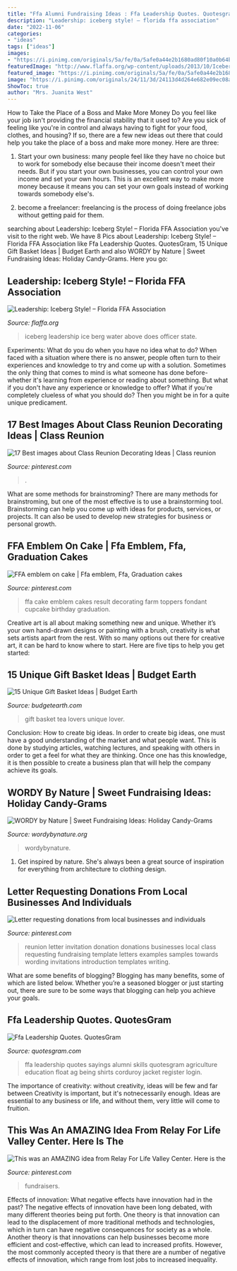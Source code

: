```yaml
---
title: "Ffa Alumni Fundraising Ideas : Ffa Leadership Quotes. Quotesgram"
description: "Leadership: iceberg style! – florida ffa association"
date: "2022-11-06"
categories:
- "ideas"
tags: ["ideas"]
images:
- "https://i.pinimg.com/originals/5a/fe/0a/5afe0a44e2b1680ad80f10a0b64b30cf.jpg"
featuredImage: "http://www.flaffa.org/wp-content/uploads/2013/10/Iceberg.png"
featured_image: "https://i.pinimg.com/originals/5a/fe/0a/5afe0a44e2b1680ad80f10a0b64b30cf.jpg"
image: "https://i.pinimg.com/originals/24/11/3d/24113d4d264e682e09ec08a9c9401022.jpg"
ShowToc: true
author: "Mrs. Juanita West"
---
```



How to Take the Place of a Boss and Make More Money
Do you feel like your job isn't providing the financial stability that it used to? Are you sick of feeling like you're in control and always having to fight for your food, clothes, and housing? If so, there are a few new ideas out there that could help you take the place of a boss and make more money. Here are three:
1. Start your own business: many people feel like they have no choice but to work for somebody else because their income doesn't meet their needs. But if you start your own businesses, you can control your own income and set your own hours. This is an excellent way to make more money because it means you can set your own goals instead of working towards somebody else's.

2. become a freelancer: freelancing is the process of doing freelance jobs without getting paid for them.

	

		
searching about Leadership: Iceberg Style! – Florida FFA Association you've visit to the right web. We have 8 Pics about Leadership: Iceberg Style! – Florida FFA Association like Ffa Leadership Quotes. QuotesGram, 15 Unique Gift Basket Ideas | Budget Earth and also WORDY by Nature | Sweet Fundraising Ideas: Holiday Candy-Grams. Here you go:
		
    
## Leadership: Iceberg Style! – Florida FFA Association

<img loading=lazy src="http://www.flaffa.org/wp-content/uploads/2013/10/Iceberg.png" onerror="this.onerror=null;this.src='https://tse3.mm.bing.net/th?id=OIP.noPHuEJnvuWcwZKauXzWgAHaEY&amp;pid=15.1';" alt="Leadership: Iceberg Style! – Florida FFA Association">

_Source: flaffa.org_

>iceberg leadership ice berg water above does officer state. 

	

Experiments: What do you do when you have no idea what to do?
When faced with a situation where there is no answer, people often turn to their experiences and knowledge to try and come up with a solution. Sometimes the only thing that comes to mind is what someone has done before- whether it's learning from experience or reading about something. But what if you don't have any experience or knowledge to offer? What if you're completely clueless of what you should do? Then you might be in for a quite unique predicament.

    
## 17 Best Images About Class Reunion Decorating Ideas | Class Reunion

<img loading=lazy src="https://i.pinimg.com/originals/24/11/3d/24113d4d264e682e09ec08a9c9401022.jpg" onerror="this.onerror=null;this.src='https://tse1.mm.bing.net/th?id=OIP.27sW2GuXcjCaFPA4Av4FeQHaFj&amp;pid=15.1';" alt="17 Best images about Class Reunion Decorating Ideas | Class reunion">

_Source: pinterest.com_

>. 

	

What are some methods for brainstroming?
There are many methods for brainstroming, but one of the most effective is to use a brainstorming tool. Brainstorming can help you come up with ideas for products, services, or projects. It can also be used to develop new strategies for business or personal growth.

    
## FFA Emblem On Cake | Ffa Emblem, Ffa, Graduation Cakes

<img loading=lazy src="https://i.pinimg.com/736x/48/e4/c7/48e4c7b2f43cde619bc2d3311c365f90.jpg" onerror="this.onerror=null;this.src='https://tse1.mm.bing.net/th?id=OIP.OS0p8iauVS57QsM6VqU7xQHaNd&amp;pid=15.1';" alt="FFA emblem on cake | Ffa emblem, Ffa, Graduation cakes">

_Source: pinterest.com_

>ffa cake emblem cakes result decorating farm toppers fondant cupcake birthday graduation. 

	

Creative art is all about making something new and unique. Whether it’s your own hand-drawn designs or painting with a brush, creativity is what sets artists apart from the rest. With so many options out there for creative art, it can be hard to know where to start. Here are five tips to help you get started: 

    
## 15 Unique Gift Basket Ideas | Budget Earth

<img loading=lazy src="https://livelaughrowe.com/wp-content/uploads/2015/07/Tea-Gift-Basket-for-the-Tea-Lover.-Gift-Idea-for-under-20.jpg" onerror="this.onerror=null;this.src='https://tse3.mm.bing.net/th?id=OIP.PnwHyVcTJkOZYdjzLFnWmgHaLH&amp;pid=15.1';" alt="15 Unique Gift Basket Ideas | Budget Earth">

_Source: budgetearth.com_

>gift basket tea lovers unique lover. 

	

Conclusion: How to create big ideas.
In order to create big ideas, one must have a good understanding of the market and what people want. This is done by studying articles, watching lectures, and speaking with others in order to get a feel for what they are thinking. Once one has this knowledge, it is then possible to create a business plan that will help the company achieve its goals.

    
## WORDY By Nature | Sweet Fundraising Ideas: Holiday Candy-Grams

<img loading=lazy src="http://www.wordybynature.org/wp-content/uploads/2017/02/turkey-gram.jpg" onerror="this.onerror=null;this.src='https://tse4.mm.bing.net/th?id=OIP.7c6fzO6ztljAoE8xxjmSAgHaNK&amp;pid=15.1';" alt="WORDY by Nature | Sweet Fundraising Ideas: Holiday Candy-Grams">

_Source: wordybynature.org_

>wordybynature. 

	

1. Get inspired by nature. She's always been a great source of inspiration for everything from architecture to clothing design.

    
## Letter Requesting Donations From Local Businesses And Individuals

<img loading=lazy src="https://i.pinimg.com/originals/5a/fe/0a/5afe0a44e2b1680ad80f10a0b64b30cf.jpg" onerror="this.onerror=null;this.src='https://tse2.mm.bing.net/th?id=OIP.72ZN0jQ8G8nFZmgkDmXTPgHaJ4&amp;pid=15.1';" alt="Letter requesting donations from local businesses and individuals">

_Source: pinterest.com_

>reunion letter invitation donation donations businesses local class requesting fundraising template letters examples samples towards wording invitations introduction templates writing. 

	

What are some benefits of blogging?
Blogging has many benefits, some of which are listed below. Whether you’re a seasoned blogger or just starting out, there are sure to be some ways that blogging can help you achieve your goals.

    
## Ffa Leadership Quotes. QuotesGram

<img loading=lazy src="https://cdn.quotesgram.com/img/86/88/369072966-643719555fd1754c5850943142aae42d.jpg" onerror="this.onerror=null;this.src='https://tse4.mm.bing.net/th?id=OIP.ZDcZVV_RdUxYUJQxQqrkLQHaJa&amp;pid=15.1';" alt="Ffa Leadership Quotes. QuotesGram">

_Source: quotesgram.com_

>ffa leadership quotes sayings alumni skills quotesgram agriculture education float ag being shirts corduroy jacket register login. 

	

The importance of creativity: without creativity, ideas will be few and far between
Creativity is important, but it's notnecessarily enough. Ideas are essential to any business or life, and without them, very little will come to fruition.

    
## This Was An AMAZING Idea From Relay For Life Valley Center. Here Is The

<img loading=lazy src="https://i.pinimg.com/originals/34/72/7e/34727e6ccd04609263fe1509d3bec4d6.jpg" onerror="this.onerror=null;this.src='https://tse2.mm.bing.net/th?id=OIP.WQcI-GL10iedBMPYM0mMSwHaJb&amp;pid=15.1';" alt="This was an AMAZING idea from Relay For Life Valley Center. Here is the">

_Source: pinterest.com_

>fundraisers. 

	

Effects of innovation: What negative effects have innovation had in the past?
The negative effects of innovation have been long debated, with many different theories being put forth. One theory is that innovation can lead to the displacement of more traditional methods and technologies, which in turn can have negative consequences for society as a whole. Another theory is that innovations can help businesses become more efficient and cost-effective, which can lead to increased profits. However, the most commonly accepted theory is that there are a number of negative effects of innovation, which range from lost jobs to increased inequality.

